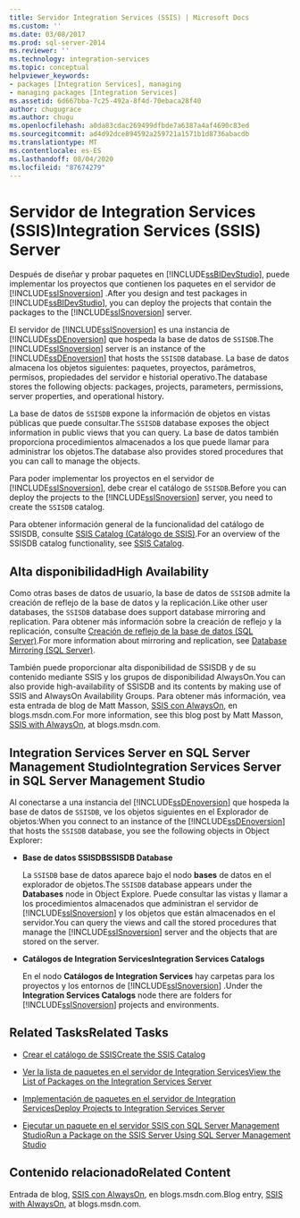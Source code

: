 ```yaml
---
title: Servidor Integration Services (SSIS) | Microsoft Docs
ms.custom: ''
ms.date: 03/08/2017
ms.prod: sql-server-2014
ms.reviewer: ''
ms.technology: integration-services
ms.topic: conceptual
helpviewer_keywords:
- packages [Integration Services], managing
- managing packages [Integration Services]
ms.assetid: 6d667bba-7c25-492a-8f4d-70ebaca28f40
author: chugugrace
ms.author: chugu
ms.openlocfilehash: a0da83cdac269499dfbde7a6387a4af4690c83ed
ms.sourcegitcommit: ad4d92dce894592a259721a1571b1d8736abacdb
ms.translationtype: MT
ms.contentlocale: es-ES
ms.lasthandoff: 08/04/2020
ms.locfileid: "87674279"
---
```

# <a name="integration-services-ssis-server"></a><span data-ttu-id="82050-102">Servidor de Integration Services (SSIS)</span><span class="sxs-lookup"><span data-stu-id="82050-102">Integration Services (SSIS) Server</span></span>
  <span data-ttu-id="82050-103">Después de diseñar y probar paquetes en [!INCLUDE[ssBIDevStudio](../../includes/ssbidevstudio-md.md)], puede implementar los proyectos que contienen los paquetes en el servidor de [!INCLUDE[ssISnoversion](../../includes/ssisnoversion-md.md)] .</span><span class="sxs-lookup"><span data-stu-id="82050-103">After you design and test packages in [!INCLUDE[ssBIDevStudio](../../includes/ssbidevstudio-md.md)], you can deploy the projects that contain the packages to the [!INCLUDE[ssISnoversion](../../includes/ssisnoversion-md.md)] server.</span></span>  
  
 <span data-ttu-id="82050-104">El servidor de [!INCLUDE[ssISnoversion](../../includes/ssisnoversion-md.md)] es una instancia de [!INCLUDE[ssDEnoversion](../../includes/ssdenoversion-md.md)] que hospeda la base de datos de `SSISDB`.</span><span class="sxs-lookup"><span data-stu-id="82050-104">The [!INCLUDE[ssISnoversion](../../includes/ssisnoversion-md.md)] server is an instance of the [!INCLUDE[ssDEnoversion](../../includes/ssdenoversion-md.md)] that hosts the `SSISDB` database.</span></span> <span data-ttu-id="82050-105">La base de datos almacena los objetos siguientes: paquetes, proyectos, parámetros, permisos, propiedades del servidor e historial operativo.</span><span class="sxs-lookup"><span data-stu-id="82050-105">The database stores the following objects: packages, projects, parameters, permissions, server properties, and operational history.</span></span>  
  
 <span data-ttu-id="82050-106">La base de datos de `SSISDB` expone la información de objetos en vistas públicas que puede consultar.</span><span class="sxs-lookup"><span data-stu-id="82050-106">The `SSISDB` database exposes the object information in public views that you can query.</span></span> <span data-ttu-id="82050-107">La base de datos también proporciona procedimientos almacenados a los que puede llamar para administrar los objetos.</span><span class="sxs-lookup"><span data-stu-id="82050-107">The database also provides stored procedures that you can call to manage the objects.</span></span>  
  
 <span data-ttu-id="82050-108">Para poder implementar los proyectos en el servidor de [!INCLUDE[ssISnoversion](../../includes/ssisnoversion-md.md)], debe crear el catálogo de `SSISDB`.</span><span class="sxs-lookup"><span data-stu-id="82050-108">Before you can deploy the projects to the [!INCLUDE[ssISnoversion](../../includes/ssisnoversion-md.md)] server, you need to create the `SSISDB` catalog.</span></span>  
  
 <span data-ttu-id="82050-109">Para obtener información general de la funcionalidad del catálogo de SSISDB, consulte [SSIS Catalog (Catálogo de SSIS)](ssis-catalog.md).</span><span class="sxs-lookup"><span data-stu-id="82050-109">For an overview of the SSISDB catalog functionality, see [SSIS Catalog](ssis-catalog.md).</span></span>  
  
## <a name="high-availability"></a><span data-ttu-id="82050-110">Alta disponibilidad</span><span class="sxs-lookup"><span data-stu-id="82050-110">High Availability</span></span>  
 <span data-ttu-id="82050-111">Como otras bases de datos de usuario, la base de datos de `SSISDB` admite la creación de reflejo de la base de datos y la replicación.</span><span class="sxs-lookup"><span data-stu-id="82050-111">Like other user databases, the `SSISDB` database does support database mirroring and replication.</span></span> <span data-ttu-id="82050-112">Para obtener más información sobre la creación de reflejo y la replicación, consulte [Creación de reflejo de la base de datos &#40;SQL Server&#41;](../../database-engine/database-mirroring/database-mirroring-sql-server.md).</span><span class="sxs-lookup"><span data-stu-id="82050-112">For more information about mirroring and replication, see [Database Mirroring &#40;SQL Server&#41;](../../database-engine/database-mirroring/database-mirroring-sql-server.md).</span></span>  
  
 <span data-ttu-id="82050-113">También puede proporcionar alta disponibilidad de SSISDB y de su contenido mediante SSIS y los grupos de disponibilidad AlwaysOn.</span><span class="sxs-lookup"><span data-stu-id="82050-113">You can also provide high-availability of SSISDB and its contents by making use of SSIS and AlwaysOn Availability Groups.</span></span> <span data-ttu-id="82050-114">Para obtener más información, vea esta entrada de blog de Matt Masson, [SSIS con AlwaysOn](https://go.microsoft.com/fwlink/?LinkId=255873), en blogs.msdn.com.</span><span class="sxs-lookup"><span data-stu-id="82050-114">For more information, see this blog post by Matt Masson, [SSIS with AlwaysOn](https://go.microsoft.com/fwlink/?LinkId=255873), at blogs.msdn.com.</span></span>  
  
##  <a name="integration-services-server-in-sql-server-management-studio"></a><a name="ssms"></a><span data-ttu-id="82050-115">Integration Services Server en SQL Server Management Studio</span><span class="sxs-lookup"><span data-stu-id="82050-115">Integration Services Server in SQL Server Management Studio</span></span>  
 <span data-ttu-id="82050-116">Al conectarse a una instancia del [!INCLUDE[ssDEnoversion](../../includes/ssdenoversion-md.md)] que hospeda la base de datos de `SSISDB`, ve los objetos siguientes en el Explorador de objetos:</span><span class="sxs-lookup"><span data-stu-id="82050-116">When you connect to an instance of the [!INCLUDE[ssDEnoversion](../../includes/ssdenoversion-md.md)] that hosts the `SSISDB` database, you see the following objects in Object Explorer:</span></span>  
  
-   <span data-ttu-id="82050-117">**Base de datos SSISDB**</span><span class="sxs-lookup"><span data-stu-id="82050-117">**SSISDB Database**</span></span>  
  
     <span data-ttu-id="82050-118">La `SSISDB` base de datos aparece bajo el nodo **bases** de datos en el explorador de objetos.</span><span class="sxs-lookup"><span data-stu-id="82050-118">The `SSISDB` database appears under the **Databases** node in Object Explore.</span></span> <span data-ttu-id="82050-119">Puede consultar las vistas y llamar a los procedimientos almacenados que administran el servidor de [!INCLUDE[ssISnoversion](../../includes/ssisnoversion-md.md)] y los objetos que están almacenados en el servidor.</span><span class="sxs-lookup"><span data-stu-id="82050-119">You can query the views and call the stored procedures that manage the [!INCLUDE[ssISnoversion](../../includes/ssisnoversion-md.md)] server and the objects that are stored on the server.</span></span>  
  
-   <span data-ttu-id="82050-120">**Catálogos de Integration Services**</span><span class="sxs-lookup"><span data-stu-id="82050-120">**Integration Services Catalogs**</span></span>  
  
     <span data-ttu-id="82050-121">En el nodo **Catálogos de Integration Services** hay carpetas para los proyectos y los entornos de [!INCLUDE[ssISnoversion](../../includes/ssisnoversion-md.md)] .</span><span class="sxs-lookup"><span data-stu-id="82050-121">Under the **Integration Services Catalogs** node there are folders for [!INCLUDE[ssISnoversion](../../includes/ssisnoversion-md.md)] projects and environments.</span></span>  
  
## <a name="related-tasks"></a><span data-ttu-id="82050-122">Related Tasks</span><span class="sxs-lookup"><span data-stu-id="82050-122">Related Tasks</span></span>  
  
-   [<span data-ttu-id="82050-123">Crear el catálogo de SSIS</span><span class="sxs-lookup"><span data-stu-id="82050-123">Create the SSIS Catalog</span></span>](../create-the-ssis-catalog.md)  
  
-   [<span data-ttu-id="82050-124">Ver la lista de paquetes en el servidor de Integration Services</span><span class="sxs-lookup"><span data-stu-id="82050-124">View the List of Packages on the Integration Services Server</span></span>](view-the-list-of-packages-on-the-integration-services-server.md)  
  
-   [<span data-ttu-id="82050-125">Implementación de paquetes en el servidor de Integration Services</span><span class="sxs-lookup"><span data-stu-id="82050-125">Deploy Projects to Integration Services Server</span></span>](../deploy-projects-to-integration-services-server.md)  
  
-   [<span data-ttu-id="82050-126">Ejecutar un paquete en el servidor SSIS con SQL Server Management Studio</span><span class="sxs-lookup"><span data-stu-id="82050-126">Run a Package on the SSIS Server Using SQL Server Management Studio</span></span>](../run-a-package-on-the-ssis-server-using-sql-server-management-studio.md)  
  
## <a name="related-content"></a><span data-ttu-id="82050-127">Contenido relacionado</span><span class="sxs-lookup"><span data-stu-id="82050-127">Related Content</span></span>  
 <span data-ttu-id="82050-128">Entrada de blog, [SSIS con AlwaysOn](https://go.microsoft.com/fwlink/?LinkId=255873), en blogs.msdn.com.</span><span class="sxs-lookup"><span data-stu-id="82050-128">Blog entry, [SSIS with AlwaysOn](https://go.microsoft.com/fwlink/?LinkId=255873), at blogs.msdn.com.</span></span>  
  
  
